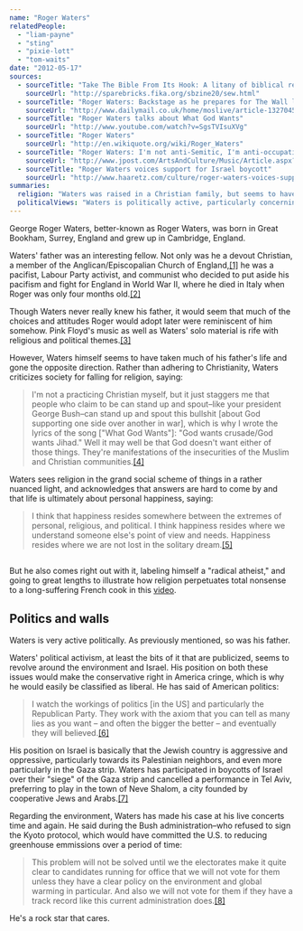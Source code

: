 ```yaml
---
name: "Roger Waters"
relatedPeople:
  - "liam-payne"
  - "sting"
  - "pixie-lott"
  - "tom-waits"
date: "2012-05-17"
sources:
  - sourceTitle: "Take The Bible From Its Hook: A litany of biblical references in the Floyd Canon"
    sourceUrl: "http://sparebricks.fika.org/sbzine20/sew.html"
  - sourceTitle: "Roger Waters: Backstage as he prepares for The Wall live show"
    sourceUrl: "http://www.dailymail.co.uk/home/moslive/article-1327045/Roger-Waters-Backstage-prepares-The-Wall-live-show.html"
  - sourceTitle: "Roger Waters talks about What God Wants"
    sourceUrl: "http://www.youtube.com/watch?v=SgsTVIsuXVg"
  - sourceTitle: "Roger Waters"
    sourceUrl: "http://en.wikiquote.org/wiki/Roger_Waters"
  - sourceTitle: "Roger Waters: I'm not anti-Semitic, I'm anti-occupation"
    sourceUrl: "http://www.jpost.com/ArtsAndCulture/Music/Article.aspx?id=190246"
  - sourceTitle: "Roger Waters voices support for Israel boycott"
    sourceUrl: "http://www.haaretz.com/culture/roger-waters-voices-support-for-israel-boycott-1.347411"
summaries:
  religion: "Waters was raised in a Christian family, but seems to have taken the route of agnostic. He is an outspoken critic of religion and its negative affects on the human race as a whole."
  politicalViews: "Waters is politically active, particularly concerning the issues of the environment and Israel's aggression towards Palestine. He would be considered very liberal in the U.S."
---
```


George Roger Waters, better-known as Roger Waters, was born in Great Bookham, Surrey, England and grew up in Cambridge, England.

Waters' father was an interesting fellow. Not only was he a devout Christian, a member of the Anglican/Episcopalian Church of England,<a class="source-citation" href="#http%3A%2F%2Fsparebricks.fika.org%2Fsbzine20%2Fsew.html" title="Take The Bible From Its Hook: A litany of biblical references in the Floyd Canon">[1]</a> he was a pacifist, Labour Party activist, and communist who decided to put aside his pacifism and fight for England in World War II, where he died in Italy when Roger was only four months old.<a class="source-citation" href="#http%3A%2F%2Fwww.dailymail.co.uk%2Fhome%2Fmoslive%2Farticle-1327045%2FRoger-Waters-Backstage-prepares-The-Wall-live-show.html" title="Roger Waters: Backstage as he prepares for The Wall live show">[2]</a>

Though Waters never really knew his father, it would seem that much of the choices and attitudes Roger would adopt later were reminiscent of him somehow. Pink Floyd's music as well as Waters' solo material is rife with religious and political themes.<a class="source-citation" href="#http%3A%2F%2Fsparebricks.fika.org%2Fsbzine20%2Fsew.html" title="Take The Bible From Its Hook: A litany of biblical references in the Floyd Canon">[3]</a>

However, Waters himself seems to have taken much of his father's life and gone the opposite direction. Rather than adhering to Christianity, Waters criticizes society for falling for religion, saying:

>I'm not a practicing Christian myself, but it just staggers me that people who claim to be can stand up and spout–like your president George Bush–can stand up and spout this bullshit [about God supporting one side over another in war], which is why I wrote the lyrics of the song ["What God Wants"]: "God wants crusade/God wants Jihad." Well it may well be that God doesn't want either of those things. They're manifestations of the insecurities of the Muslim and Christian communities.<a class="source-citation" href="#http%3A%2F%2Fwww.youtube.com%2Fwatch%3Fv%3DSgsTVIsuXVg" title="Roger Waters talks about What God Wants">[4]</a>

Waters sees religion in the grand social scheme of things in a rather nuanced light, and acknowledges that answers are hard to come by and that life is ultimately about personal happiness, saying:

>I think that happiness resides somewhere between the extremes of personal, religious, and political. I think happiness resides where we understand someone else's point of view and needs. Happiness resides where we are not lost in the solitary dream.<a class="source-citation" href="#http%3A%2F%2Fen.wikiquote.org%2Fwiki%2FRoger_Waters" title="Roger Waters">[5]</a>

## 

But he also comes right out with it, labeling himself a "radical atheist," and going to great lengths to illustrate how religion perpetuates total nonsense to a long-suffering French cook in this [video](http://www.youtube.com/watch?v=oyVHtrKi16Q).

## Politics and walls

Waters is very active politically. As previously mentioned, so was his father.

Waters' political activism, at least the bits of it that are publicized, seems to revolve around the environment and Israel. His position on both these issues would make the conservative right in America cringe, which is why he would easily be classified as liberal. He has said of American politics:

>I watch the workings of politics [in the US] and particularly the Republican Party. They work with the axiom that you can tell as many lies as you want – and often the bigger the better – and eventually they will believed.<a class="source-citation" href="#http%3A%2F%2Fwww.jpost.com%2FArtsAndCulture%2FMusic%2FArticle.aspx%3Fid%3D190246" title="Roger Waters: I&apos;m not anti-Semitic, I&apos;m anti-occupation">[6]</a>

His position on Israel is basically that the Jewish country is aggressive and oppressive, particularly towards its Palestinian neighbors, and even more particularly in the Gaza strip. Waters has participated in boycotts of Israel over their "siege" of the Gaza strip and cancelled a performance in Tel Aviv, preferring to play in the town of Neve Shalom, a city founded by cooperative Jews and Arabs.<a class="source-citation" href="#http%3A%2F%2Fwww.haaretz.com%2Fculture%2Froger-waters-voices-support-for-israel-boycott-1.347411" title="Roger Waters voices support for Israel boycott">[7]</a>

Regarding the environment, Waters has made his case at his live concerts time and again. He said during the Bush administration–who refused to sign the Kyoto protocol, which would have committed the U.S. to reducing greenhouse emmissions over a period of time:

>This problem will not be solved until we the electorates make it quite clear to candidates running for office that we will not vote for them unless they have a clear policy on the environment and global warming in particular. And also we will not vote for them if they have a track record like this current administration does.<a class="source-citation" href="#http%3A%2F%2Fen.wikiquote.org%2Fwiki%2FRoger_Waters" title="Roger Waters">[8]</a>

He's a rock star that cares.